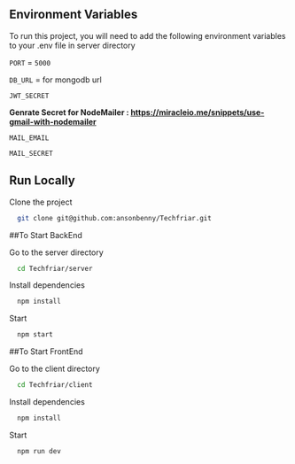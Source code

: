 ## Environment Variables

To run this project, you will need to add the following environment variables to your .env file in server directory

`PORT` = `5000`

`DB_URL` = for mongodb url

`JWT_SECRET`

 <b>Genrate Secret for NodeMailer : https://miracleio.me/snippets/use-gmail-with-nodemailer</b>

`MAIL_EMAIL`

`MAIL_SECRET`

## Run Locally

Clone the project

```bash
  git clone git@github.com:ansonbenny/Techfriar.git
```

##To Start BackEnd

Go to the server directory

```bash
  cd Techfriar/server
```

Install dependencies

```bash
  npm install
```

Start

```bash
  npm start
```

##To Start FrontEnd

Go to the client directory

```bash
  cd Techfriar/client
```

Install dependencies

```bash
  npm install
```

Start

```bash
  npm run dev
```

